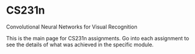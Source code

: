 # CS231n
Convolutional Neural Networks for Visual Recognition

This is the main page for CS231n assignments. Go into each assignment to see the details of what was achieved in the specific module.
